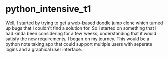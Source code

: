 # python_intensive_t1

Well, I started by trying to get a web-based doodle jump clone which turned up bugs that I couldn't find a solution for.
So I started on something that I had kinda been considering for a few weeks, understanding that it would satisfy the new requirements,
I began on my journey. This would be a python note taking app that could support multiple users with seperate logins
and a graphical user interface.
